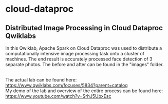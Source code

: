 # cloud-dataproc
<h2> Distributed Image Processing in Cloud Dataproc Qwiklabs </h2>
In this Qwiklab, Apache Spark on Cloud Dataproc was used to distribute a computationally intensive image processing task onto a cluster of machines. The end result is accurately processed face detection of 3 separate photos. The before and after can be found in the "images" folder. <br> <br>

The actual lab can be found here: https://www.qwiklabs.com/focuses/5834?parent=catalog <br>
My demo of the lab and overview of the entire process can be found here: https://www.youtube.com/watch?v=SrhJ5UbxEsc </br>
